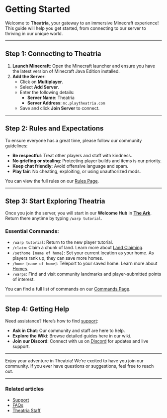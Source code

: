 # Getting Started

Welcome to **Theatria**, your gateway to an immersive Minecraft experience! This guide will help you get started, from connecting to our server to thriving in our unique world.

---

## Step 1: Connecting to Theatria

1. **Launch Minecraft**: Open the Minecraft launcher and ensure you have the latest version of Minecraft Java Edition installed.
2. **Add the Server**:
    - Click on **Multiplayer**.
    - Select **Add Server**.
    - Enter the following details:
        - **Server Name**: Theatria
        - **Server Address**: `mc.playtheatria.com`
    - Save and click **Join Server** to connect.

---

## Step 2: Rules and Expectations

To ensure everyone has a great time, please follow our community guidelines:

- **Be respectful**: Treat other players and staff with kindness.
- **No griefing or stealing**: Protecting player builds and items is our priority.
- **Keep chat friendly**: Avoid offensive language and spam.
- **Play fair**: No cheating, exploiting, or using unauthorized mods.

You can view the full rules on our [Rules Page](../rules-policies/rules.md).

---

## Step 3: Start Exploring Theatria

Once you join the server, you will start in our **Welcome Hub** in **[The Ark](../gameplay-features/worlds-dimensions.md#the-ark)**. Return there anytime by typing `/warp tutorial`.

### Essential Commands:
- `/warp tutorial`: Return to the new player tutorial.
- `/claim`: Claim a chunk of land. Learn more about [Land Claiming](../gameplay-features/land-claiming.md).
- `/sethome [name of home]`: Set your current location as your home. As players rank up, they can save more homes. 
- `/home [name of home]`: Teleport to your saved home. Learn more about [Homes](../gameplay-features/homes.md).
- `/warps`: Find and visit community landmarks and player-submitted points of interest.

You can find a full list of commands on our [Commands Page](../gameplay-features/commands.md).

---

## Step 4: Getting Help

Need assistance? Here’s how to find [support](./README.md):

- **Ask in Chat**: Our community and staff are here to help.
- **Explore the Wiki**: Browse detailed guides here in our wiki.
- **Join our Discord**: Connect with us on [Discord](https://discord.gg/SHgauw8eN8) for updates and live support.

---

Enjoy your adventure in Theatria! We’re excited to have you join our community. If you ever have questions or suggestions, feel free to reach out.

---

### Related articles

- [Support](./README.md)
- [FAQs](./faqs.md)
- [Theatria Staff](./staff/README.md)